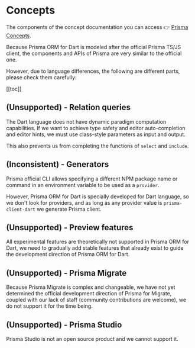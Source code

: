 # Concepts

The components of the concept documentation you can access 👉 [Prisma Concepts](https://prisma.io/docs/concepts).

Because Prisma ORM for Dart is modeled after the official Prisma TS/JS client, the components and APIs of Prisma are very similar to the official one.

However, due to language differences, the following are different parts, please check them carefully:

[[toc]]

## (Unsupported) - Relation queries

The Dart language does not have dynamic paradigm computation capabilities. If we want to achieve type safety and editor auto-completion and editor hints, we must use class-style parameters as input and output.

This also prevents us from completing the functions of `select` and `include`.

## (Inconsistent) - Generators

Prisma official CLI allows specifying a different NPM package name or command in an environment variable to be used as a `provider`.

However, Prisma ORM for Dart is specially developed for Dart language, so we don't look for providers, and as long as any provider value is `prisma-client-dart` we generate Prisma client.

## (Unsupported) - Preview features

All experimental features are theoretically not supported in Prisma ORM for Dart, we need to gradually add stable features that already exist to guide the development direction of Prisma ORM for Dart.

## (Unsupported) - Prisma Migrate

Because Prisma Migrate is complex and changeable, we have not yet determined the official development direction of Prisma for Migrate, coupled with our lack of staff (community contributions are welcome), we do not support it for the time being.

## (Unsupported) - Prisma Studio

Prisma Studio is not an open source product and we cannot support it.

